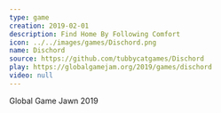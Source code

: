 ```yaml
---
type: game
creation: 2019-02-01
description: Find Home By Following Comfort
icon: ../../images/games/Dischord.png
name: Dischord
source: https://github.com/tubbycatgames/Dischord
play: https://globalgamejam.org/2019/games/dischord
video: null
---
```


Global Game Jawn 2019

